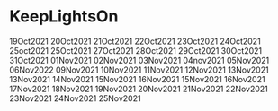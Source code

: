 # KeepLightsOn
19Oct2021
20Oct2021
21Oct2021
22Oct2021
23Oct2021
24Oct2021
25oct2021
25Oct2021
27Oct2021
28Oct2021
29Oct2021
30Oct2021
31Oct2021
01Nov2021
02Nov2021
03Nov2021
04nov2021
05Nov2021
06Nov2022
09Nov2021
10Nov2021
11Nov2021
12Nov2021
13Nov2021
13Nov2021
14Nov2021
15Nov2021
16Nov2021
15Nov2021
16Nov2021
17Nov2021
18Nov2021 
19Nov2021
20Nov2021
21Nov2021
22Nov2021 
23Nov2021
24Nov2021
25Nov2021
